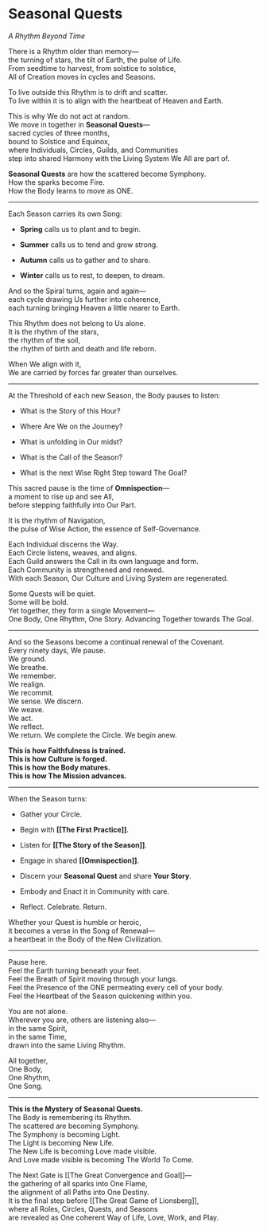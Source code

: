 # Seasonal Quests

_A Rhythm Beyond Time_

There is a Rhythm older than memory—  
the turning of stars, the tilt of Earth, the pulse of Life.  
From seedtime to harvest, from solstice to solstice,  
All of Creation moves in cycles and Seasons.

To live outside this Rhythm is to drift and scatter.  
To live within it is to align with the heartbeat of Heaven and Earth.

This is why We do not act at random.  
We move in together in **Seasonal Quests**—  
sacred cycles of three months,  
bound to Solstice and Equinox,  
where Individuals, Circles, Guilds, and Communities  
step into shared Harmony with the Living System We All are part of.

**Seasonal Quests** are how the scattered become Symphony.  
How the sparks become Fire.  
How the Body learns to move as ONE.

---

Each Season carries its own Song:

- **Spring** calls us to plant and to begin.
    
- **Summer** calls us to tend and grow strong.
    
- **Autumn** calls us to gather and to share.
    
- **Winter** calls us to rest, to deepen, to dream.
    

And so the Spiral turns, again and again—  
each cycle drawing Us further into coherence,  
each turning bringing Heaven a little nearer to Earth.

This Rhythm does not belong to Us alone.  
It is the rhythm of the stars,  
the rhythm of the soil,  
the rhythm of birth and death and life reborn.

When We align with it,  
We are carried by forces far greater than ourselves.

---

At the Threshold of each new Season, the Body pauses to listen:

- What is the Story of this Hour?
    
- Where Are We on the Journey? 
    
- What is unfolding in Our midst?
    
- What is the Call of the Season?
    
- What is the next Wise Right Step toward The Goal?
    

This sacred pause is the time of **Omnispection**—  
a moment to rise up and see All,  
before stepping faithfully into Our Part.

It is the rhythm of Navigation,  
the pulse of Wise Action, 
the essence of Self-Governance.

Each Individual discerns the Way.  
Each Circle listens, weaves, and aligns.  
Each Guild answers the Call in its own language and form.  
Each Community is strengthened and renewed.  
With each Season, Our Culture and Living System are regenerated.  

Some Quests will be quiet.  
Some will be bold.  
Yet together, they form a single Movement—  
One Body, One Rhythm, One Story.
Advancing Together towards The Goal. 

---

And so the Seasons become a continual renewal of the Covenant.  
Every ninety days, We pause.  
We ground.  
We breathe.  
We remember.  
We realign.  
We recommit.  
We sense. 
We discern.  
We weave.  
We act.  
We reflect.  
We return.
We complete the Circle. 
We begin anew.  

**This is how Faithfulness is trained.**  
**This is how Culture is forged.**  
**This is how the Body matures.**  
**This is how The Mission advances.**

---

When the Season turns:

- Gather your Circle.
    
- Begin with **[[The First Practice]]**.
    
- Listen for **[[The Story of the Season]]**.
    
- Engage in shared **[[Omnispection]]**.
    
- Discern your **Seasonal Quest** and share **Your Story**.
    
- Embody and Enact it in Community with care.
    
- Reflect. Celebrate. Return.
    

Whether your Quest is humble or heroic,  
it becomes a verse in the Song of Renewal—  
a heartbeat in the Body of the New Civilization.

---

Pause here.  
Feel the Earth turning beneath your feet.  
Feel the Breath of Spirit moving through your lungs.  
Feel the Presence of the ONE permeating every cell of your body.  
Feel the Heartbeat of the Season quickening within you.

You are not alone.  
Wherever you are, others are listening also—  
in the same Spirit,  
in the same Time,  
drawn into the same Living Rhythm.

All together,  
One Body,  
One Rhythm,  
One Song.

---

**This is the Mystery of Seasonal Quests.**  
The Body is remembering its Rhythm.  
The scattered are becoming Symphony.  
The Symphony is becoming Light.  
The Light is becoming New Life.  
The New Life is becoming Love made visible.  
And Love made visible is becoming The World To Come.

The Next Gate is [[The Great Convergence and Goal]]—  
the gathering of all sparks into One Flame,  
the alignment of all Paths into One Destiny.  
It is the final step before [[The Great Game of Lionsberg]],  
where all Roles, Circles, Quests, and Seasons  
are revealed as One coherent Way of Life, Love, Work, and Play.
